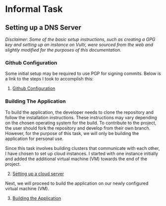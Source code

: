 # Informal Task 

## Setting up a DNS Server

_Disclaimer: Some of the basic setup instructions, such as creating a GPG key and setting up an instance on Vultr, were sourced from the web and slightly modified for the purposes of this documentation._

### Github Configuration

Some initial setup may be required to use PGP for signing commits. Below is a link to the steps I took to accomplish this:

1. [Github Configuration](docs/githubConfiguration.md)

### Building The Application

To build the application, the developer needs to clone the repository and follow the installation instructions. These instructions may vary depending on the chosen operating system for the build. To contribute to the project, the user should fork the repository and develop from their own branch. However, for the purpose of this task, we will only be building the application for personal use.

Since this task involves building clusters that communicate with each other, I have chosen to set up cloud instances. I started with one instance initially and added the additional virtual machine (VM) towards the end of the project.

2. [Setting up a cloud server](docs/setupCloudServer.md)

Next, we will proceed to build the application on our newly configured virtual machine (VM).

3. [Building the Application](docs/buildApp.md)
